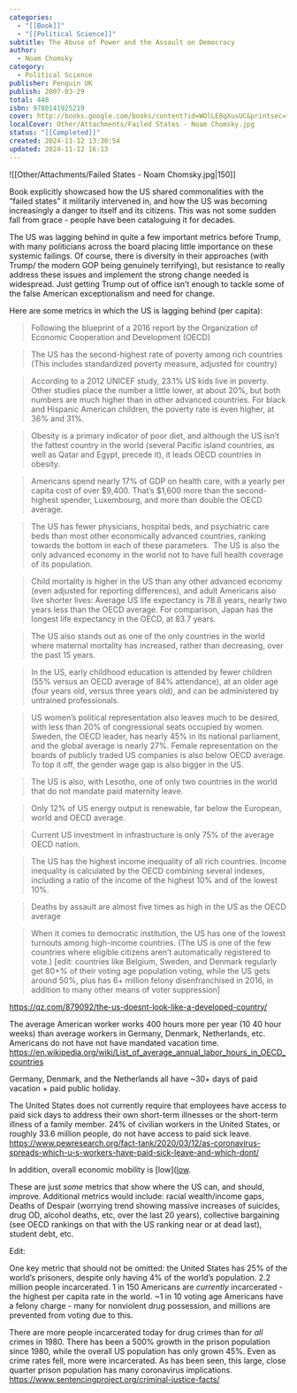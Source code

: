```yaml
---
categories:
  - "[[Book]]"
  - "[[Political Science]]"
subtitle: The Abuse of Power and the Assault on Democracy
author:
  - Noam Chomsky
category:
  - Political Science
publisher: Penguin UK
publish: 2007-03-29
total: 448
isbn: 9780141925219
cover: http://books.google.com/books/content?id=WOlLE8qXusUC&printsec=frontcover&img=1&zoom=1&edge=curl&source=gbs_api
localCover: Other/Attachments/Failed States - Noam Chomsky.jpg
status: "[[Completed]]"
created: 2024-11-12 13:30:54
updated: 2024-11-12 16:13
---
```


![[Other/Attachments/Failed States - Noam Chomsky.jpg|150]]

Book explicitly showcased how the US shared commonalities with the “failed states” it militarily intervened in, and how the US was becoming increasingly a danger to itself and its citizens. This was not some sudden fall from grace - people have been cataloguing it for decades.

The US was lagging behind in quite a few important metrics before Trump, with many politicians across the board placing little importance on these systemic failings. Of course, there is diversity in their approaches (with Trump/ the modern GOP being genuinely terrifying), but resistance to really address these issues and implement the strong change needed is widespread. Just getting Trump out of office isn’t enough to tackle some of the false American exceptionalism and need for change.

Here are some metrics in which the US is lagging behind (per capita):

>	Following the blueprint of a 2016 report by the Organization of Economic Cooperation and Development (OECD)

>	The US has the second-highest rate of poverty among rich countries (This includes standardized poverty measure, adjusted for country)

>	According to a 2012 UNICEF study, 23.1% US kids live in poverty. Other studies place the number a little lower, at about 20%, but both numbers are much higher than in other advanced countries. For black and Hispanic American children, the poverty rate is even higher, at 36% and 31%.

>	Obesity is a primary indicator of poor diet, and although the US isn’t the fattest country in the world (several Pacific island countries, as well as Qatar and Egypt, precede it), it leads OECD countries in obesity.

>	Americans spend nearly 17% of GDP on health care, with a yearly per capita cost of over $9,400. That’s $1,600 more than the second-highest spender, Luxembourg, and more than double the OECD average.

>	The US has fewer physicians, hospital beds, and psychiatric care beds than most other economically advanced countries, ranking towards the bottom in each of these parameters.  The US is also the only advanced economy in the world not to have full health coverage of its population.

>	Child mortality is higher in the US than any other advanced economy (even adjusted for reporting differences), and adult Americans also live shorter lives: Average US life expectancy is 78.8 years, nearly two years less than the OECD average. For comparison, Japan has the longest life expectancy in the OECD, at 83.7 years.

>	The US also stands out as one of the only countries in the world where maternal mortality has increased, rather than decreasing, over the past 15 years.

>	In the US, early childhood education is attended by fewer children (55% versus an OECD average of 84% attendance), at an older age (four years old, versus three years old), and can be administered by untrained professionals.

>	US women’s political representation also leaves much to be desired, with less than 20% of congressional seats occupied by women. Sweden, the OECD leader, has nearly 45% in its national parliament, and the global average is nearly 27%. Female representation on the boards of publicly traded US companies is also below OECD average. To top it off, the gender wage gap is also bigger in the US.

>	The US is also, with Lesotho, one of only two countries in the world that do not mandate paid maternity leave.

>	Only 12% of US energy output is renewable, far below the European, world and OECD average.

>	Current US investment in infrastructure is only 75% of the average OECD nation.

>	The US has the highest income inequality of all rich countries. Income inequality is calculated by the OECD combining several indexes, including a ratio of the income of the highest 10% and of the lowest 10%.

>	Deaths by assault are almost five times as high in the US as the OECD average

>	When it comes to democratic institution, the US has one of the lowest turnouts among high-income countries. (The US is one of the few countries where eligible citizens aren’t automatically registered to vote.) [edit: countries like Belgium, Sweden, and Denmark regularly get 80+% of their voting age population voting, while the US gets around 50%, plus has 6+ million felony disenfranchised in 2016, in addition to many other means of voter suppression]

https://qz.com/879092/the-us-doesnt-look-like-a-developed-country/

The average American worker works 400 hours more per year (10 40 hour weeks) than average workers in Germany, Denmark, Netherlands, etc. Americans do not have not have mandated vacation time. https://en.wikipedia.org/wiki/List_of_average_annual_labor_hours_in_OECD_countries

Germany, Denmark, and the Netherlands all have ~30+ days of paid vacation + paid public holiday.

The United States does not currently require that employees have access to paid sick days to address their own short-term illnesses or the short-term illness of a family member. 24% of civilian workers in the United States, or roughly 33.6 million people, do not have access to paid sick leave. https://www.pewresearch.org/fact-tank/2020/03/12/as-coronavirus-spreads-which-u-s-workers-have-paid-sick-leave-and-which-dont/

In addition, overall economic mobility is [low]([low](https://www.europeaninstitute.org/images/stories/european_affairs/brookingschart201202.jpg).

These are just *some* metrics that show where the US can, and should, improve. Additional metrics would include: racial wealth/income gaps, Deaths of Despair (worrying trend showing massive increases of suicides, drug OD, alcohol deaths, etc, over the last 20 years), collective bargaining (see OECD rankings on that with the US ranking near or at dead last), student debt, etc.

Edit:

One key metric that should not be omitted: the United States has 25% of the world’s prisoners, despite only having 4% of the world’s population. 2.2 million people incarcerated. 1 in 150 Americans are *currently* incarcerated - the highest per capita rate in the world. ~1 in 10 voting age Americans have a felony charge - many for nonviolent drug possession, and millions are prevented from voting due to this.

There are more people incarcerated today for drug crimes than for *all* crimes in 1980. There has been a 500% growth in the prison population since 1980, while the overall US population has only grown 45%. Even as crime rates fell, more were incarcerated. As has been seen, this large, close quarter prison population has many coronavirus implications. https://www.sentencingproject.org/criminal-justice-facts/